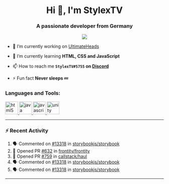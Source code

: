 <h1 align="center">Hi 👋, I'm StylexTV</h1>
<h3 align="center">A passionate developer from Germany</h3>

<p align="center">
  <a href="https://github.com/ryo-ma/github-profile-trophy"><img alig src="https://github-profile-trophy.vercel.app/?username=stylextv&rank=SECRET,SSS,SS,S,AAA&theme=flat" /></a>
</p>

- 🔭 I’m currently working on [UltimateHeads](https://github.com/StylexTV/UltimateHeads)

- 🌱 I’m currently learning **HTML, CSS and JavaScript**

- 📫 How to reach me **`StylexTV#5755` on [Discord](https://discord.com/)**

- ⚡ Fun fact **Never sleeps 💤**


<h3 align="left">Languages and Tools:</h3>
<p align="left"> <a href="https://www.w3.org/html/" target="_blank"> <img src="https://devicons.github.io/devicon/devicon.git/icons/html5/html5-original-wordmark.svg" alt="html5" width="40" height="40"/> </a> <a href="https://www.java.com" target="_blank"> <img src="https://devicons.github.io/devicon/devicon.git/icons/java/java-original-wordmark.svg" alt="java" width="40" height="40"/> </a> <a href="https://developer.mozilla.org/en-US/docs/Web/JavaScript" target="_blank"> <img src="https://devicons.github.io/devicon/devicon.git/icons/javascript/javascript-original.svg" alt="javascript" width="40" height="40"/> </a> <a href="https://unity.com/" target="_blank"> <img src="https://www.vectorlogo.zone/logos/unity3d/unity3d-icon.svg" alt="unity" width="40" height="40"/> </a> </p>

---

### :zap: Recent Activity

<!--START_SECTION:activity-->
1. 🗣 Commented on [#13318](https://github.com/storybookjs/storybook/issues/13318) in [storybookjs/storybook](https://github.com/storybookjs/storybook)
2. 💪 Opened PR [#632](https://github.com/frontity/frontity/pull/632) in [frontity/frontity](https://github.com/frontity/frontity)
3. 💪 Opened PR [#759](https://github.com/callstack/haul/pull/759) in [callstack/haul](https://github.com/callstack/haul)
4. 🗣 Commented on [#13318](https://github.com/storybookjs/storybook/issues/13318) in [storybookjs/storybook](https://github.com/storybookjs/storybook)
5. 🗣 Commented on [#13318](https://github.com/storybookjs/storybook/issues/13318) in [storybookjs/storybook](https://github.com/storybookjs/storybook)
<!--END_SECTION:activity-->

---
